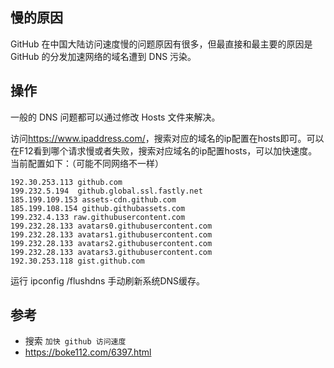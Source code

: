 ## 慢的原因
GitHub 在中国大陆访问速度慢的问题原因有很多，但最直接和最主要的原因是 GitHub 的分发加速网络的域名遭到 DNS 污染。

## 操作
一般的 DNS 问题都可以通过修改 Hosts 文件来解决。

访问<https://www.ipaddress.com/>，搜索对应的域名的ip配置在hosts即可。可以在F12看到哪个请求慢或者失败，搜索对应域名的ip配置hosts，可以加快速度。
当前配置如下：（可能不同网络不一样）
```
192.30.253.113 github.com
199.232.5.194  github.global.ssl.fastly.net
185.199.109.153 assets-cdn.github.com
185.199.108.154 github.githubassets.com
199.232.4.133 raw.githubusercontent.com
199.232.28.133 avatars0.githubusercontent.com
199.232.28.133 avatars1.githubusercontent.com
199.232.28.133 avatars2.githubusercontent.com
199.232.28.133 avatars3.githubusercontent.com
192.30.253.118 gist.github.com
```
运行 ipconfig /flushdns 手动刷新系统DNS缓存。

## 参考
- 搜索 `加快 github 访问速度`
- <https://boke112.com/6397.html>